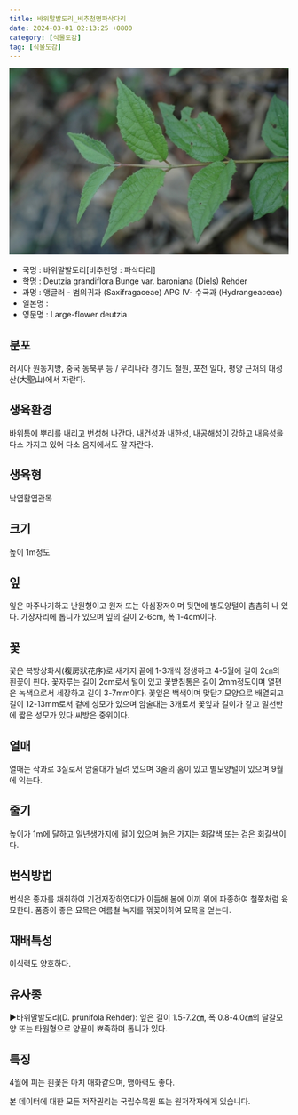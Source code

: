 ```yaml
---
title: 바위말발도리_비추천명파삭다리
date: 2024-03-01 02:13:25 +0800
category: [식물도감]
tag: [식물도감]
---
```




![바위말발도리[비추천명 : 파삭다리]](/assets/img/fileUpload/plants/basic/Saxifragaceae/Deutzia/16509/16509_2_th2.JPG)
- 국명 : 바위말발도리[비추천명 : 파삭다리]
- 학명 : Deutzia grandiflora Bunge var. baroniana (Diels) Rehder
- 과명 : 앵글러 - 범의귀과 (Saxifragaceae) APG Ⅳ- 수국과 (Hydrangeaceae)
- 일본명 : 
- 영문명 : Large-flower deutzia


## 분포
러시아 원동지방, 중국 동북부 등 / 우리나라 경기도 철원, 포천 일대, 평양 근처의 대성산(大聖山)에서 자란다.
## 생육환경
바위틈에 뿌리를 내리고 번성해 나간다. 내건성과 내한성, 내공해성이 강하고 내음성을 다소 가지고 있어 다소 음지에서도 잘 자란다.
## 생육형
낙엽활엽관목
## 크기
높이 1m정도
## 잎
잎은 마주나기하고 난원형이고 원저 또는 아심장저이며 뒷면에 별모양털이 촘촘히 나 있다. 가장자리에 톱니가 있으며 잎의 길이 2-6cm, 폭 1-4cm이다.
## 꽃
꽃은 복방상화서(複房狀花序)로 새가지 끝에 1-3개씩 정생하고 4-5월에 길이 2㎝의 흰꽃이 핀다. 꽃자루는 길이 2cm로서 털이 있고 꽃받침통은 길이 2mm정도이며 열편은 녹색으로서 세장하고 길이 3-7mm이다. 꽃잎은 백색이며 맞닫기모양으로 배열되고 길이 12-13mm로서 겉에 성모가 있으며 암술대는 3개로서 꽃잎과 길이가 같고 밀선반에 짧은 성모가 있다.씨방은 중위이다.
## 열매
열매는 삭과로 3실로서 암술대가 달려 있으며 3줄의 홈이 있고 별모양털이 있으며 9월에 익는다.
## 줄기
높이가 1m에 달하고 일년생가지에 털이 있으며 늙은 가지는 회갈색 또는 검은 회갈색이다.
## 번식방법
번식은 종자를 채취하여 기건저장하였다가 이듬해 봄에 이끼 위에 파종하여 철쭉처럼 육묘한다. 품종이 좋은 묘목은 여름철 녹지를 꺾꽂이하여 묘목을 얻는다.
## 재배특성
이식력도 양호하다.
## 유사종
▶바위말발도리(D. prunifola Rehder): 잎은 길이 1.5-7.2㎝, 폭 0.8-4.0㎝의 달걀모양 또는 타원형으로 양끝이 뾰족하며 톱니가 있다.
## 특징
4월에 피는 흰꽃은 마치 매화같으며, 맹아력도 좋다.






본 데이터에 대한 모든 저작권리는 국립수목원 또는 원저작자에게 있습니다.
